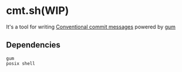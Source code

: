 # cmt.sh(WIP)

It's a tool for writing [Conventional commit messages](https://www.conventionalcommits.org/en/v1.0.0/#summary) powered by [gum](https://github.com/charmbracelet/gum) 

## Dependencies

```
gum
posix shell
```

